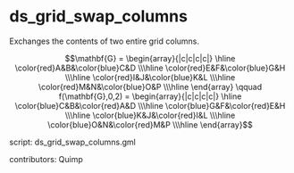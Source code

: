 ds_grid_swap_columns
====================

Exchanges the contents of two entire grid columns.

$$\mathbf{G} = \begin{array}{|c|c|c|c|}
\hline \color{red}A&B&\color{blue}C&D
\\\hline \color{red}E&F&\color{blue}G&H
\\\hline \color{red}I&J&\color{blue}K&L
\\\hline \color{red}M&N&\color{blue}O&P
\\\hline \end{array}
\qquad
f(\mathbf{G},0,2) = \begin{array}{|c|c|c|c|}
\hline \color{blue}C&B&\color{red}A&D
\\\hline \color{blue}G&F&\color{red}E&H
\\\hline \color{blue}K&J&\color{red}I&L
\\\hline \color{blue}O&N&\color{red}M&P
\\\hline \end{array}$$

script: ds_grid_swap_columns.gml

contributors: Quimp

